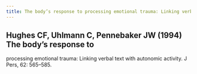 ```yaml
---
title: The body’s response to processing emotional trauma: Linking verbal text with autonomic activity
---
```


## Hughes CF, Uhlmann C, Pennebaker JW (1994) The body’s response to
processing emotional trauma: Linking verbal text with autonomic activity. J Pers, 62: 565–585.

